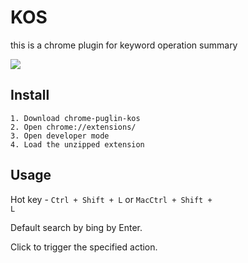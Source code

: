 # KOS
this is a chrome plugin for keyword operation summary

![](https://z3.ax1x.com/2021/10/29/5O5bwV.png)

## Install
```
1. Download chrome-puglin-kos
2. Open chrome://extensions/
3. Open developer mode
4. Load the unzipped extension
```

## Usage
Hot key - <code>Ctrl + Shift + L</code> or <code>MacCtrl + Shift + L</code>

Default search by bing by Enter.

Click to trigger the specified action.
